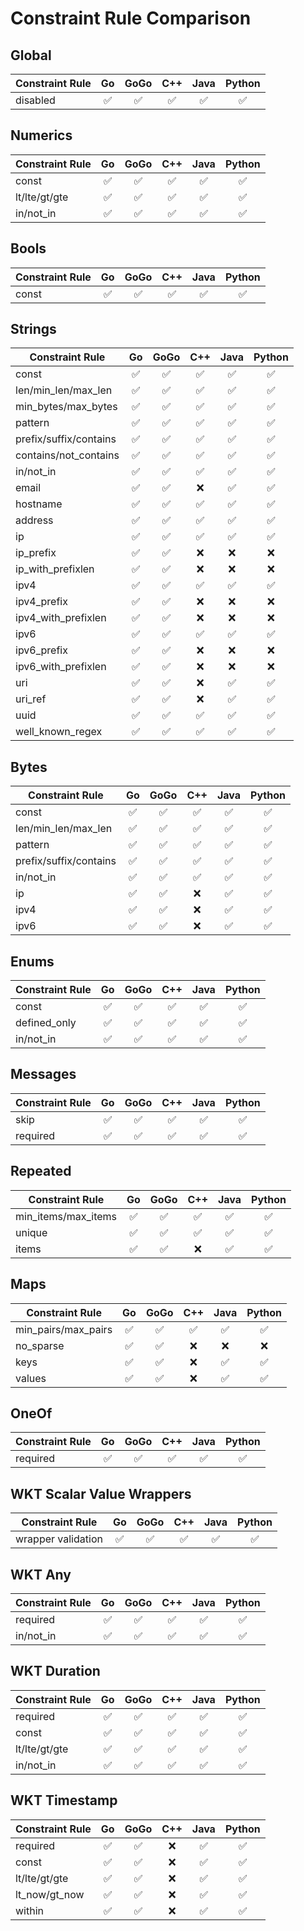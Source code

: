 # Constraint Rule Comparison
## Global
| Constraint Rule | Go | GoGo | C++ | Java | Python |
| ---| :---: | :---: | :---: | :---: | :---: |
| disabled               |✅|✅|✅|✅|✅|

## Numerics
| Constraint Rule | Go | GoGo | C++ | Java | Python |
| ---| :---: | :---: | :---: | :---: | :---: |
| const                  |✅|✅|✅|✅|✅|
| lt/lte/gt/gte          |✅|✅|✅|✅|✅|
| in/not_in              |✅|✅|✅|✅|✅|

## Bools
| Constraint Rule | Go | GoGo | C++ | Java | Python |
| ---| :---: | :---: | :---: | :---: | :---: |
| const                  |✅|✅|✅|✅|✅|

## Strings
| Constraint Rule | Go | GoGo | C++ | Java | Python |
| ---| :---: | :---: | :---: | :---: | :---: |
| const                  |✅|✅|✅|✅|✅|
| len/min\_len/max_len   |✅|✅|✅|✅|✅|
| min\_bytes/max\_bytes  |✅|✅|✅|✅|✅|
| pattern                |✅|✅|✅|✅|✅|
| prefix/suffix/contains |✅|✅|✅|✅|✅|
| contains/not_contains  |✅|✅|✅|✅|✅|
| in/not_in              |✅|✅|✅|✅|✅|
| email                  |✅|✅|❌|✅|✅|
| hostname               |✅|✅|✅|✅|✅|
| address                |✅|✅|✅|✅|✅|
| ip                     |✅|✅|✅|✅|✅|
| ip_prefix              |✅|✅|❌|❌|❌|
| ip_with_prefixlen      |✅|✅|❌|❌|❌|
| ipv4                   |✅|✅|✅|✅|✅|
| ipv4_prefix            |✅|✅|❌|❌|❌|
| ipv4_with_prefixlen    |✅|✅|❌|❌|❌|
| ipv6                   |✅|✅|✅|✅|✅|
| ipv6_prefix            |✅|✅|❌|❌|❌|
| ipv6_with_prefixlen    |✅|✅|❌|❌|❌|
| uri                    |✅|✅|❌|✅|✅|
| uri_ref                |✅|✅|❌|✅|✅|
| uuid                   |✅|✅|✅|✅|✅|
| well_known_regex       |✅|✅|✅|✅|✅|

## Bytes
| Constraint Rule | Go | GoGo | C++ | Java | Python |
| ---| :---: | :---: | :---: | :---: | :---: |
| const                  |✅|✅|✅|✅|✅|
| len/min\_len/max_len   |✅|✅|✅|✅|✅|
| pattern                |✅|✅|✅|✅|✅|
| prefix/suffix/contains |✅|✅|✅|✅|✅|
| in/not_in              |✅|✅|✅|✅|✅|
| ip                     |✅|✅|❌|✅|✅|
| ipv4                   |✅|✅|❌|✅|✅|
| ipv6                   |✅|✅|❌|✅|✅|

## Enums
| Constraint Rule | Go | GoGo | C++ | Java | Python |
| ---| :---: | :---: | :---: | :---: | :---: |
| const                  |✅|✅|✅|✅|✅|
| defined_only           |✅|✅|✅|✅|✅|
| in/not_in              |✅|✅|✅|✅|✅|

## Messages
| Constraint Rule | Go | GoGo | C++ | Java | Python |
| ---| :---: | :---: | :---: | :---: | :---: |
| skip                   |✅|✅|✅|✅|✅|
| required               |✅|✅|✅|✅|✅|

## Repeated
| Constraint Rule | Go | GoGo | C++ | Java | Python |
| ---| :---: | :---: | :---: | :---: | :---: |
| min\_items/max_items   |✅|✅|✅|✅|✅|
| unique                 |✅|✅|✅|✅|✅|
| items                  |✅|✅|❌|✅|✅|

## Maps
| Constraint Rule | Go | GoGo | C++ | Java | Python |
| ---| :---: | :---: | :---: | :---: | :---: |
| min\_pairs/max_pairs   |✅|✅|✅|✅|✅|
| no_sparse              |✅|✅|❌|❌|❌|
| keys                   |✅|✅|❌|✅|✅|
| values                 |✅|✅|❌|✅|✅|

## OneOf
| Constraint Rule | Go | GoGo | C++ | Java | Python |
| ---| :---: | :---: | :---: | :---: | :---: |
| required               |✅|✅|✅|✅|✅|

## WKT Scalar Value Wrappers
| Constraint Rule | Go | GoGo | C++ | Java | Python |
| ---| :---: | :---: | :---: | :---: | :---: |
| wrapper validation     |✅|✅|✅|✅|✅|

## WKT Any
| Constraint Rule | Go | GoGo | C++ | Java | Python |
| ---| :---: | :---: | :---: | :---: | :---: |
| required               |✅|✅|✅|✅|✅|
| in/not_in              |✅|✅|✅|✅|✅|

## WKT Duration
| Constraint Rule | Go | GoGo | C++ | Java | Python |
| ---| :---: | :---: | :---: | :---: | :---: |
| required               |✅|✅|✅|✅|✅|
| const                  |✅|✅|✅|✅|✅|
| lt/lte/gt/gte          |✅|✅|✅|✅|✅|
| in/not_in              |✅|✅|✅|✅|✅|

## WKT Timestamp
| Constraint Rule | Go | GoGo | C++ | Java | Python |
| ---| :---: | :---: | :---: | :---: | :---: |
| required               |✅|✅|❌|✅|✅|
| const                  |✅|✅|❌|✅|✅|
| lt/lte/gt/gte          |✅|✅|❌|✅|✅|
| lt_now/gt_now          |✅|✅|❌|✅|✅|
| within                 |✅|✅|❌|✅|✅|
